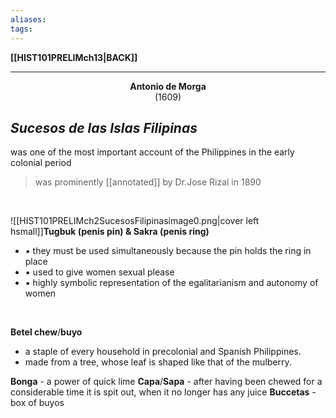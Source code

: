 ```yaml
---
aliases:
tags:
---
```

**[[HIST101PRELIMch13|BACK]]**

---
**<center>Antonio de Morga</center>**<center>(1609)</center>
## *Sucesos de las Islas Filipinas*
was one of the most important account of the Philippines in  the early colonial period
> was prominently [[annotated]] by Dr.Jose Rizal in 1890

<br>

![[HIST101PRELIMch2SucesosFilipinasimage0.png|cover left hsmall]]**Tugbuk (penis pin) & Sakra (penis ring)**
- ▪ they must be used simultaneously because the pin holds the ring in place
- ▪ used to give women sexual please
- ▪ highly symbolic representation of the egalitarianism and autonomy of women

<br>

**Betel chew**/**buyo**
- a staple of every household in precolonial and Spanish Philippines.
- made from a tree, whose leaf is shaped like that of the mulberry.

**Bonga** - a power of quick lime
**Capa**/**Sapa** - after having been chewed for a considerable time it is spit out, when it no longer has any juice
**Buccetas** - box of buyos